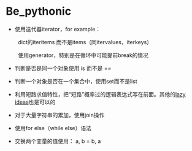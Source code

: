# Be_pythonic

- 使用迭代器iterator，for example：

​    　　dict的iteritems 而不是items（同itervalues，iterkeys）

​    　　使用generator，特别是在循环中可能提前break的情况

- 判断是否是同一个对象使用 is 而不是 ==

- 判断一个对象是否在一个集合中，使用set而不是list

- 利用短路求值特性，把“短路”概率过的逻辑表达式写在前面。其他的[lazy ideas](http://www.cnblogs.com/xybaby/p/6425735.html)也是可以的

- 对于大量字符串的累加，使用join操作

- 使用for else（while else）语法

- 交换两个变量的值使用： a, b = b, a

